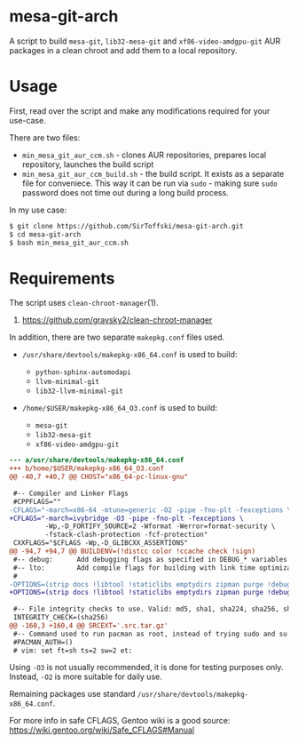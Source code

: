 # mesa-git-arch

A script to build `mesa-git`, `lib32-mesa-git` and `xf86-video-amdgpu-git` AUR packages in a clean chroot and add them to a local repository.

# Usage

First, read over the script and make any modifications required for your use-case. 

There are two files:
* `min_mesa_git_aur_ccm.sh` - clones AUR repositories, prepares local repository, launches the build script
* `min_mesa_git_aur_ccm_build.sh` - the build script. It exists as a separate file for conveniece. This way it can be run via `sudo` - making sure `sudo` password does not time out during a long build process.

In my use case:
```bash
$ git clone https://github.com/SirToffski/mesa-git-arch.git
$ cd mesa-git-arch
$ bash min_mesa_git_aur_ccm.sh
```

# Requirements

The script uses `clean-chroot-manager`(1).

1. https://github.com/graysky2/clean-chroot-manager

In addition, there are two separate `makepkg.conf` files used. 

* `/usr/share/devtools/makepkg-x86_64.conf` is used to build:
  * `python-sphinx-automodapi`
  * `llvm-minimal-git`
  * `lib32-llvm-minimal-git`


* `/home/$USER/makepkg-x86_64_O3.conf` is used to build:
  * `mesa-git`
  * `lib32-mesa-git`
  * `xf86-video-amdgpu-git`

```diff
--- a/usr/share/devtools/makepkg-x86_64.conf
+++ b/home/$USER/makepkg-x86_64_O3.conf
@@ -40,7 +40,7 @@ CHOST="x86_64-pc-linux-gnu"
 
 #-- Compiler and Linker Flags
 #CPPFLAGS=""
-CFLAGS="-march=x86-64 -mtune=generic -O2 -pipe -fno-plt -fexceptions \
+CFLAGS="-march=ivybridge -O3 -pipe -fno-plt -fexceptions \
         -Wp,-D_FORTIFY_SOURCE=2 -Wformat -Werror=format-security \
         -fstack-clash-protection -fcf-protection"
 CXXFLAGS="$CFLAGS -Wp,-D_GLIBCXX_ASSERTIONS"
@@ -94,7 +94,7 @@ BUILDENV=(!distcc color !ccache check !sign)
 #-- debug:      Add debugging flags as specified in DEBUG_* variables
 #-- lto:        Add compile flags for building with link time optimization
 #
-OPTIONS=(strip docs !libtool !staticlibs emptydirs zipman purge !debug !lto)
+OPTIONS=(strip docs !libtool !staticlibs emptydirs zipman purge !debug lto)
 
 #-- File integrity checks to use. Valid: md5, sha1, sha224, sha256, sha384, sha512, b2
 INTEGRITY_CHECK=(sha256)
@@ -160,3 +160,4 @@ SRCEXT='.src.tar.gz'
 #-- Command used to run pacman as root, instead of trying sudo and su
 #PACMAN_AUTH=()
 # vim: set ft=sh ts=2 sw=2 et:
```

Using `-O3` is not usually recommended, it is done for testing purposes only. Instead, `-O2` is more suitable for daily use.

Remaining packages use standard `/usr/share/devtools/makepkg-x86_64.conf`.

For more info in safe CFLAGS, Gentoo wiki is a good source: https://wiki.gentoo.org/wiki/Safe_CFLAGS#Manual
